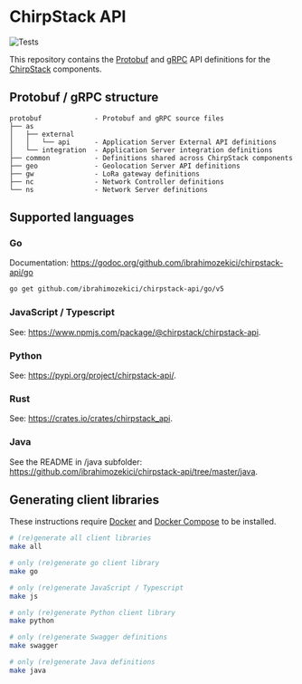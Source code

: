 # ChirpStack API

![Tests](https://github.com/ibrahimozekici/chirpstack-api/actions/workflows/main.yml/badge.svg?branch=master)

This repository contains the [Protobuf](https://developers.google.com/protocol-buffers/)
and [gRPC](https://grpc.io/) API definitions for the [ChirpStack](https://www.chirpstack.io)
components.

## Protobuf / gRPC structure

```
protobuf             - Protobuf and gRPC source files
├── as
│   ├── external
│   │   └── api      - Application Server External API definitions
│   └── integration  - Application Server integration definitions
├── common           - Definitions shared across ChirpStack components
├── geo              - Geolocation Server API definitions
├── gw               - LoRa gateway definitions
├── nc               - Network Controller definitions
└── ns               - Network Server definitions
```

## Supported languages

### Go

Documentation: https://godoc.org/github.com/ibrahimozekici/chirpstack-api/go

```bash
go get github.com/ibrahimozekici/chirpstack-api/go/v5
```

### JavaScript / Typescript

See: https://www.npmjs.com/package/@chirpstack/chirpstack-api.

### Python

See: https://pypi.org/project/chirpstack-api/.

### Rust

See: https://crates.io/crates/chirpstack_api.

### Java

See the README in /java subfolder: https://github.com/ibrahimozekici/chirpstack-api/tree/master/java.

## Generating client libraries

These instructions require [Docker](https://docs.docker.com/install/) and
[Docker Compose](https://docs.docker.com/compose/install/) to be installed.

```bash
# (re)generate all client libraries
make all

# only (re)generate go client library
make go

# only (re)generate JavaScript / Typescript
make js

# only (re)generate Python client library
make python

# only (re)generate Swagger definitions
make swagger

# only (re)generate Java definitions
make java
```
